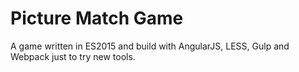 Picture Match Game
==================

A game written in ES2015 and build with AngularJS, LESS, Gulp and Webpack just to try new tools.

